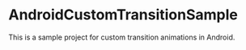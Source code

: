 # AndroidCustomTransitionSample
This is a sample project for custom transition animations in Android.
